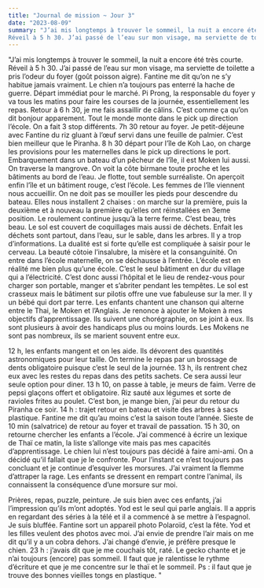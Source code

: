 ```yaml
---
title: "Journal de mission ~ Jour 3"
date: "2023-08-09"
summary: "J’ai mis longtemps à trouver le sommeil, la nuit a encore été très courte. 
Réveil à 5 h 30. J’ai passé de l’eau sur mon visage, ma serviette de toilette a pris l’odeur du foyer (goût poisson aigre). Fantine me dit qu’on ne s’y habitue jamais vraiment. Le chien n’a toujours pas enterré la hache de guerre."
---
```



"J’ai mis longtemps à trouver le sommeil, la nuit a encore été très courte. 
Réveil à 5 h 30. J’ai passé de l’eau sur mon visage, ma serviette de toilette a pris l’odeur du foyer (goût poisson aigre). Fantine me dit qu’on ne s’y habitue jamais vraiment. Le chien n’a toujours pas enterré la hache de guerre. 
Départ immédiat pour le marché. Pi Prong, la responsable du foyer y va tous les matins pour faire les courses de la journée, essentiellement les repas.
Retour à 6 h 30, je me fais assaillir de câlins. C’est comme ça qu’on dit bonjour apparement. Tout le monde monte dans le pick up direction l’école. On a fait 3 stop différents. 
7h 30 retour au foyer. Je petit-déjeune avec Fantine du riz gluant à l’œuf servi dans une feuille de palmier. C’est bien meilleur que le Piranha. 
8 h 30 départ pour l’île de Koh Lao, on charge les provisions pour les maternelles dans le pick up directions le port. Embarquement dans un bateau d’un pêcheur de l’île, il est Moken lui aussi. On traverse la mangrove. On voit la côte birmane toute proche et les bâtiments au bord de l’eau. Je flotte, tout semble surréaliste. 
On aperçoit enfin l’île et un bâtiment rouge, c’est l’école. Les femmes de l’île viennent nous accueillir. On ne doit pas se mouiller les pieds pour descendre du bateau. Elles nous installent 2 chaises : on marche sur la première, puis la deuxième et à nouveau la première qu’elles ont réinstallées en 3eme position. Le roulement continue jusqu’à la terre ferme. 
C’est beau, très beau. Le sol est couvert de coquillages mais aussi de déchets. Enfait les déchets sont partout, dans l’eau, sur le sable, dans les arbres. Il y a trop d’informations. La dualité est si forte qu’elle est compliquée à saisir pour le cerveau. La beauté côtoie l’insalubre, la misère et la consanguinité. 
On entre dans l’école maternelle, on se déchausse à l’entrée. L’école est en réalité me bien plus qu’une école. C’est le seul bâtiment en dur du village qui a l’électricité. C’est donc aussi l’hôpital et le lieu de rendez-vous pour charger son portable, manger et s’abriter pendant les tempêtes. 
Le sol est crasseux mais le bâtiment sur pilotis offre une vue fabuleuse sur la mer. Il y un bébé qui dort par terre. Les enfants chantent une chanson qui alterne entre le Thai, le Moken et l’Anglais. Je renonce à ajouter le Moken à mes objectifs d’apprentissage. Ils suivent une chorégraphie, on se joint à eux. Ils sont plusieurs à avoir des handicaps plus ou moins lourds. Les Mokens ne sont pas nombreux, ils se marient souvent entre eux. 

12 h, les enfants mangent et on les aide. Ils dévorent des quantités astronomiques pour leur taille. On termine le repas par un brossage de dents obligatoire puisque c’est le seul de la journée. 13 h, ils rentrent chez eux avec les restes du repas dans des petits sachets. Ce sera aussi leur seule option pour diner. 
13 h 10, on passe à table, je meurs de faim. Verre de pepsi glaçons offert et obligatoire. Riz sauté aux légumes et sorte de ravioles frites au poulet. C’est bon, je mange bien, j’ai peur du retour du Piranha ce soir. 
14 h : trajet retour en bateau et visite des arbres à sacs plastique. Fantine me dit qu’au moins c’est la saison toute l’année. 
Sieste de 10 min (salvatrice) de retour au foyer et travail de passation. 15 h 30, on retourne chercher les enfants a l’école. J’ai commencé à écrire un lexique de Thaï ce matin, la liste s’allonge vite mais pas mes capacités d’apprentissage. 
Le chien lui n’est toujours pas décidé à faire ami-ami. On a décidé qu’il fallait que je le confronte. Pour l’instant ce n’est toujours pas concluant et je continue d’esquiver les morsures. J’ai vraiment la flemme d’attraper la rage. Les enfants se dressent en rempart contre l’animal, ils connaissent la conséquence d’une morsure sur moi. 

Prières, repas, puzzle, peinture. Je suis bien avec ces enfants, j’ai l’impression qu’ils m’ont adoptés. Yod est le seul qui parle anglais. Il a appris en regardant des séries à la télé et il a commencé à se mettre à l’espagnol. Je suis bluffée. 
Fantine sort un appareil photo Polaroïd, c’est la fête. Yod et les filles veulent des photos avec moi. 
J’ai envie de prendre l’air mais on me dit qu’il y a un cobra dehors. J’ai changé d’envie, je préfère presque le chien. 
23 h : j’avais dit que je me couchais tôt, raté. Le gecko chante et je n’ai toujours (encore) pas sommeil. Il faut que je ralentisse le rythme d’écriture et que je me concentre sur le thaï et le sommeil. 
Ps : il faut que je trouve des bonnes vieilles tongs en plastique. "
